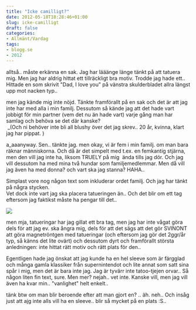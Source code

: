```yaml
---
title: "Icke camilligt?"
date: 2012-05-18T18:28:46+01:00
slug: icke-camilligt
draft: false
categories:
- Allmänt/Vardag
tags:
- blogg.se
- 2012
---
```

alltså.. måste erkänna en sak. Jag har lääänge länge tänkt på att tatuera mig. Men jag har aldrig hittat ett tillräckligt bra motiv. Trodde jag hade ett.. Hittade en som skrivit "Dad, I love you" på vänstra skulderbladet allra längst upp mot nacken typ..  
  
men jag kände mig inte nöjd. Tänkte framförallt på en sak och det är att jag inte har med alla i min familj. Dessutom så kände jag att det hade vart jobbigt för min partner (vem det nu än hade vart) varje gång man har samlag och behöva se det där kanske?  
 _(Och ni behöver inte bli all blushy över det jag skrev.. 20 år, kvinna, klart jag har pippat. )  
  
a_aaanyway. Sen.. tänkte jag. men okay, vi är fem i min familj. om man bara räknar människorna. Och då är det simpelt med t.ex. en femkantig stjärna, men den vill jag inte ha, liksom TRUELY på mig  ända tills jag dör. Och jag vill dessutom ha med mina två hundar som familjemedlemmar. Men då vill jag även ha med donna? och vart ska jag stanna? HAHA..  
  
Simplast vore nog någon text som inkluderar ordet familj. Och jag har tänkt på några stycken.  
Vet dock inte vart jag ska placera tatueringen än.. Och det blir om ett tag eftersom jag faktikst måste ha pengar till det..  
  
![](/assets/images/blogg.se/mariosleevetat_203104062.jpg)  
  
men mja, tatueringar har jag gillat ett bra tag, men jag har inte vågat göra dels för att jag ev. ska ångra mig, dels för att det sägs att det gör SVINONT att göra magnetröntgen med tatueringar (och eftersom jag gör det 2ggr/år typ, så känns det lite ovärt) och dessutom dyrt och framförallt största anledningen: inte hittat rätt motiv och rätt plats för den..  
  
Egentligen hade jag önskat att jag kunde ha en hel sleeve som är färgglad och många gamla klassiker från supernintendot och lite annat som satt sina spår i mig, men det är bara inte jag. Jag är tyvärr inte tatoo-tjejen orvar.. Så någon liten fin text, sure. Men mer? nejah.. vet inte. Kanske vill, men jag vill även ha kvar min.. "vanlighet" helt enkelt..  
  
tänk btw om man blir beroende efter att man gjort en? .. äh. neh.. Och insåg just att ajg inte alls vill ha en sleeve.. blir så mycket på en plats :S..